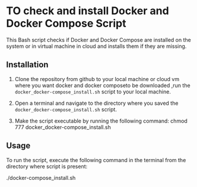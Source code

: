 # TO check and install Docker and Docker Compose Script

This Bash script checks if Docker and Docker Compose are installed on the system or in virtual machine in cloud and installs them if they are missing.

## Installation

1. Clone the repository from github to your local machine or cloud vm where you want docker and docker composeto be downloaded ,run the `docker_docker-compose_install.sh` script to your local machine.

2. Open a terminal and navigate to the directory where you saved the `docker_docker-compose_install.sh` script.

3. Make the script executable by running the following command:
   chmod 777 docker_docker-compose_install.sh
   

## Usage

To run the script, execute the following command in the terminal from the directory where script is present:

./docker-compose_install.sh
